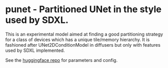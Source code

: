 # punet - Partitioned UNet in the style used by SDXL.

This is an experimental model aimed at finding a good partitioning strategy for
a class of devices which has a unique tile/memory hierarchy. It is fashioned
after UNet2DConditionModel in diffusers but only with features used by SDXL
implemented.

See the [huggingface repo](https://huggingface.co/stabilityai/stable-diffusion-xl-base-1.0/tree/main/unet) for parameters and config.
